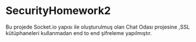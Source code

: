 # SecurityHomework2

Bu projede Socket.io yapısı ile oluşturulmuş olan Chat Odası projesine ,SSL kütüphaneleri kullanmadan end to end şifreleme yapılmıştır.
